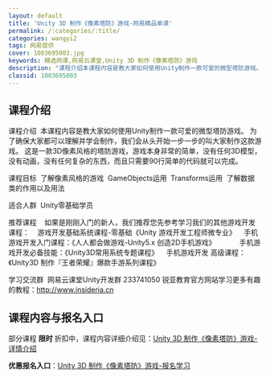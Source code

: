 ```yaml
---
layout: default
title: 'Unity 3D 制作《像素塔防》游戏-网易精品单课'
permalink: /:categories/:title/
categories: wangyi2
tags: 网易提供
cover: 1003695003.jpg
keywords: 精选网课,网易云课堂,Unity 3D 制作《像素塔防》游戏
description: "课程介绍本课程内容是教大家如何使用Unity制作一款可爱的微型塔防游戏。为了确保大家都可以理解并学会制作，我们会从头开始一步一步的叫大家制作这款游戏。这是一款3D像素风格的塔防游戏，游戏本身"
classid: 1003695003
---
```


## 课程介绍

课程介绍
 本课程内容是教大家如何使用Unity制作一款可爱的微型塔防游戏。
为了确保大家都可以理解并学会制作，我们会从头开始一步一步的叫大家制作这款游戏。
这是一款3D像素风格的塔防游戏，游戏本身非常的简单，没有任何3D模型，没有动画，没有任何复杂的东西，而且只需要90行简单的代码就可以完成。

课程目标
 了解像素风格的游戏
 GameObjects运用
 Transforms运用
 了解数据类的作用以及用法

适合人群
 Unity零基础学员

推荐课程
   如果是刚刚入门的新人，我们推荐您先参考学习我们的其他游戏开发课程：
   游戏开发基础系统课程-零基础《Unity 游戏开发工程师微专业》
   手机游戏开发入门课程：《人人都会做游戏-Unity5.x 创造2D手机游戏》        
   手机游戏开发必备技能：《Unity3D常用系统专题课程》
   手机游戏开发 高级课程：《Unity3D 制作『王者荣耀』爆款手游系列课程》

学习交流群
 网易云课堂Unity开发群 233741050
锐亚教育官方网站学习更多有趣的教程：http://www.insideria.cn

## 课程内容与报名入口

部分课程 **限时** 折扣中，课程内容详细介绍见：[Unity 3D 制作《像素塔防》游戏-详情介绍](https://study.163.com/course/introduction/1003695003.htm?share=1&shareId=1025206652&utm_campaign=share&utm_medium=iphoneShare&utm_source=&utm_u=1025206652)

**优惠报名入口**：[Unity 3D 制作《像素塔防》游戏-报名学习](https://study.163.com/course/introduction/1003695003.htm?share=1&shareId=1025206652&utm_campaign=share&utm_medium=iphoneShare&utm_source=&utm_u=1025206652)

